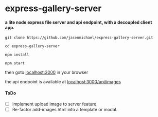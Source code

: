 # express-gallery-server

#### a lite node express file server and api endpoint, with a decoupled client app.

```
git clone https://github.com/jasenmichael/express-gallery-server.git

cd express-gallery-server

npm install

npm start
```

then goto [localhost:3000](http://localhost:3000) in your browser

the api endpoint is available at [localhost:3000/api/images](http://localhost:3000/api/images)

#### ToDo

 * [ ] Implement upload image to server feature.
 * [ ] Re-factor add-images.html into a template or modal.
